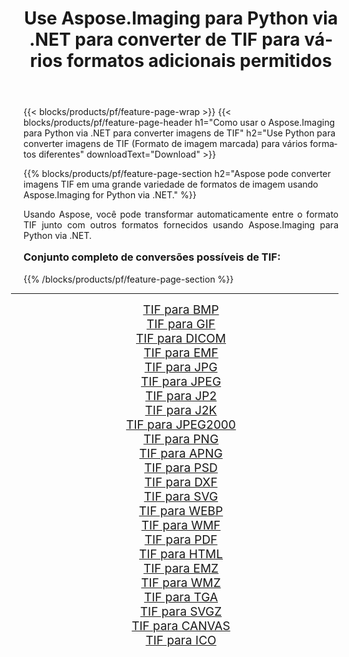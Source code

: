 ﻿---
title: Use Aspose.Imaging para Python via .NET para converter de TIF para vários formatos adicionais permitidos 
weight: 3920
url: /pt/python-net/conversion/from/tif/ 
lang: pt
langdirlevel: 2
locales: zh-hans,ja,it,ru,de,es,fr,nl,id,lt,pl,pt,vi,tr,ko,zh-hant,ar,hi,th,sv,cs,uk,he
description: Você pode transformar rapidamente de TIF(Formato de imagem marcada) em vários formatos usando Aspose.Imaging para Python via .NET.
---

{{< blocks/products/pf/feature-page-wrap >}}
{{< blocks/products/pf/feature-page-header h1="Como usar o Aspose.Imaging para Python via .NET para converter imagens de TIF" h2="Use Python para converter imagens de TIF (Formato de imagem marcada) para vários formatos diferentes" downloadText="Download" >}}


{{% blocks/products/pf/feature-page-section  h2="Aspose pode converter imagens TIF em uma grande variedade de formatos de imagem usando Aspose.Imaging for Python via .NET." %}}
<p align=justify>Usando Aspose, você pode transformar automaticamente entre o formato TIF junto com outros formatos fornecidos usando Aspose.Imaging para Python via .NET. </p>
<h3 style="margin-top:16px;">
Conjunto completo de conversões possíveis de TIF:
</h3>
{{% /blocks/products/pf/feature-page-section %}}
<div class="container-fluid productfamilypage bg-gray">
    <div class="convertypes bg-gray agp-content section">
        <div class="container">
		<hr style="margin-left:-20px;"/>
		<div class="row other-converters" style="gap: 10px;font-size: 19px;text-align:center;">
		    <div class='col-md-3 other-converter remove-lp remove-rp'><a href="/imaging/pt/python-net/conversion/tif-to-bmp/" style="padding:15px;">TIF para BMP</a></div><div class='col-md-3 other-converter remove-lp remove-rp'><a href="/imaging/pt/python-net/conversion/tif-to-gif/" style="padding:15px;">TIF para GIF</a></div><div class='col-md-3 other-converter remove-lp remove-rp'><a href="/imaging/pt/python-net/conversion/tif-to-dicom/" style="padding:15px;">TIF para DICOM</a></div><div class='col-md-3 other-converter remove-lp remove-rp'><a href="/imaging/pt/python-net/conversion/tif-to-emf/" style="padding:15px;">TIF para EMF</a></div><div class='col-md-3 other-converter remove-lp remove-rp'><a href="/imaging/pt/python-net/conversion/tif-to-jpg/" style="padding:15px;">TIF para JPG</a></div><div class='col-md-3 other-converter remove-lp remove-rp'><a href="/imaging/pt/python-net/conversion/tif-to-jpeg/" style="padding:15px;">TIF para JPEG</a></div><div class='col-md-3 other-converter remove-lp remove-rp'><a href="/imaging/pt/python-net/conversion/tif-to-jp2/" style="padding:15px;">TIF para JP2</a></div><div class='col-md-3 other-converter remove-lp remove-rp'><a href="/imaging/pt/python-net/conversion/tif-to-j2k/" style="padding:15px;">TIF para J2K</a></div><div class='col-md-3 other-converter remove-lp remove-rp'><a href="/imaging/pt/python-net/conversion/tif-to-jpeg2000/" style="padding:15px;">TIF para JPEG2000</a></div><div class='col-md-3 other-converter remove-lp remove-rp'><a href="/imaging/pt/python-net/conversion/tif-to-png/" style="padding:15px;">TIF para PNG</a></div><div class='col-md-3 other-converter remove-lp remove-rp'><a href="/imaging/pt/python-net/conversion/tif-to-apng/" style="padding:15px;">TIF para APNG</a></div><div class='col-md-3 other-converter remove-lp remove-rp'><a href="/imaging/pt/python-net/conversion/tif-to-psd/" style="padding:15px;">TIF para PSD</a></div><div class='col-md-3 other-converter remove-lp remove-rp'><a href="/imaging/pt/python-net/conversion/tif-to-dxf/" style="padding:15px;">TIF para DXF</a></div><div class='col-md-3 other-converter remove-lp remove-rp'><a href="/imaging/pt/python-net/conversion/tif-to-svg/" style="padding:15px;">TIF para SVG</a></div><div class='col-md-3 other-converter remove-lp remove-rp'><a href="/imaging/pt/python-net/conversion/tif-to-webp/" style="padding:15px;">TIF para WEBP</a></div><div class='col-md-3 other-converter remove-lp remove-rp'><a href="/imaging/pt/python-net/conversion/tif-to-wmf/" style="padding:15px;">TIF para WMF</a></div><div class='col-md-3 other-converter remove-lp remove-rp'><a href="/imaging/pt/python-net/conversion/tif-to-pdf/" style="padding:15px;">TIF para PDF</a></div><div class='col-md-3 other-converter remove-lp remove-rp'><a href="/imaging/pt/python-net/conversion/tif-to-html/" style="padding:15px;">TIF para HTML</a></div><div class='col-md-3 other-converter remove-lp remove-rp'><a href="/imaging/pt/python-net/conversion/tif-to-emz/" style="padding:15px;">TIF para EMZ</a></div><div class='col-md-3 other-converter remove-lp remove-rp'><a href="/imaging/pt/python-net/conversion/tif-to-wmz/" style="padding:15px;">TIF para WMZ</a></div><div class='col-md-3 other-converter remove-lp remove-rp'><a href="/imaging/pt/python-net/conversion/tif-to-tga/" style="padding:15px;">TIF para TGA</a></div><div class='col-md-3 other-converter remove-lp remove-rp'><a href="/imaging/pt/python-net/conversion/tif-to-svgz/" style="padding:15px;">TIF para SVGZ</a></div><div class='col-md-3 other-converter remove-lp remove-rp'><a href="/imaging/pt/python-net/conversion/tif-to-canvas/" style="padding:15px;">TIF para CANVAS</a></div><div class='col-md-3 other-converter remove-lp remove-rp'><a href="/imaging/pt/python-net/conversion/tif-to-ico/" style="padding:15px;">TIF para ICO</a></div>
                </div>
        </div>
    </div>
</div>
<br/>

